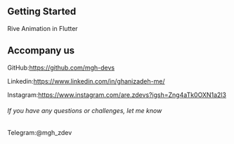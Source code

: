 ## Getting Started
Rive Animation in Flutter


## Accompany us

GitHub:https://github.com/mgh-devs


Linkedin:https://www.linkedin.com/in/ghanizadeh-me/


Instagram:https://www.instagram.com/are.zdevs?igsh=Zng4aTk0OXN1a2l3

###### If you have any questions or challenges, let me know

Telegram:@mgh_zdev
